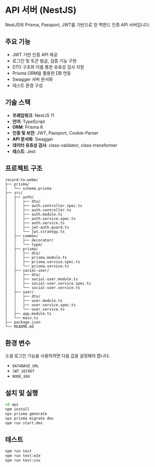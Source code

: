 # API 서버 (NestJS)

NestJS와 Prisma, Passport, JWT를 기반으로 한 백엔드 인증 API 서버입니다.

## 주요 기능

- JWT 기반 인증 API 제공
- 로그인 및 토큰 발급, 검증 기능 구현
- DTO 구조와 이를 통한 유효성 검사 지원
- Prisma ORM을 활용한 DB 연동
- Swagger 서버 문서화
- 테스트 환경 구성

## 기술 스택

- **프레임워크**: NestJS 11
- **언어**: TypeScript
- **ORM**: Prisma 6
- **인증 및 보안**: JWT, Passport, Cookie-Parser
- **API 문서화**: Swagger
- **데이터 유효성 검사**: class-validator, class-transformer
- **테스트**: Jest

## 프로젝트 구조

```
record-to-webm/
├── prisma/
│   └── schema.prisma
├── src/
│   ├── auth/
│   │   ├── dto/
│   │   ├── auth.controller.spec.ts
│   │   ├── auth.controller.ts
│   │   ├── auth.module.ts
│   │   ├── auth.service.spec.ts
│   │   ├── auth.service.ts
│   │   ├── jwt-auth.guard.ts
│   │   └── jwt.strategy.ts
│   ├── common/
│   │   ├── decorator/
│   │   └── type/
│   ├── prisma/
│   │   ├── dto/
│   │   ├── prisma.module.ts
│   │   ├── prisma.service.spec.ts
│   │   └── prisma.service.ts
│   ├── social-user/
│   │   ├── dto/
│   │   ├── social-user.module.ts
│   │   ├── social-user.service.spec.ts
│   │   └── social-user.service.ts
│   ├── user/
│   │   ├── dto/
│   │   ├── user.module.ts
│   │   ├── user.service.spec.ts
│   │   └── user.service.ts
│   ├── app.module.ts
│   └── main.ts
├── package.json
└── README.md
```

## 환경 변수

소셜 로그인 기능을 사용하려면 다음 값을 설정해야 합니다.

- `DATABASE_URL`
- `JWT_SECRET`
- `NODE_ENV`

## 설치 및 실행

```bash
cd api
npm install
npx prisma generate
npx prisma migrate dev
npm run start:dev
```

## 테스트

```bash
npm run test
npm run test:e2e
npm run test:cov
```
